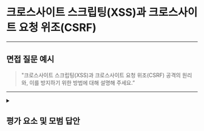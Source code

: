 # 크로스사이트 스크립팅(XSS)과 크로스사이트 요청 위조(CSRF)

---

## 면접 질문 예시

> "크로스사이트 스크립팅(XSS)과 크로스사이트 요청 위조(CSRF) 공격의 원리와, 이를 방지하기 위한 방법에 대해 설명해 주세요.”

---

<details>
  <summary><h2> 평가 요소 및 모범 답안</h2></summary>

  ### 1. 크로스사이트 스크립팅(XSS) 공격
  - 포함내용
    * XSS 공격 원리
      - XSS(Cross-Site Scripting)는 공격자가 악성 JavaScript를 웹 페이지에 삽입하여, 사용자의 브라우저에서 실행되도록 하는 공격입니다.
      - 이를 통해 세션 탈취, 키로깅, 피싱, 악성 코드 실행 등의 피해가 발생할 수 있습니다.
   
  ### 2. XSS 공격 방지 방법
  - 포함내용
    - 입력값 검증(Input Validation): 사용자가 입력하는 모든 데이터를 철저하게 검사
    - 출력 인코딩(Output Encoding): HTML, JavaScript, URL 등을 안전하게 변환
    - 콘텐츠 보안 정책(CSP, Content Security Policy): 신뢰할 수 있는 스크립트만 실행하도록 제한
    - HttpOnly 쿠키 설정: JavaScript에서 접근할 수 없도록 설정하여 쿠키 탈취 방지
   
  ### 3. 크로스사이트 요청 위조(CSRF) 공격
  - 포함내용
    * XSS 공격 원리
      - CSRF(Cross-Site Request Forgery)는 공격자가 사용자의 인증된 세션을 악용하여, 원치 않는 요청을 서버로 보내는 공격입니다.
     
  ### 4. CSRF 공격 방지 방법
  - 포함내용
    - CSRF 토큰 사용: 모든 요청에 난수 기반 CSRF 토큰을 포함하여, 서버에서 이를 검증
    - SameSite 쿠키 설정: 쿠키가 같은 사이트에서만 전송되도록 제한 (SameSite=Strict 또는 SameSite=Lax)
    - Referer 및 Origin 검사: 요청이 올바른 도메인에서 온 것인지 확인
    - CORS 정책 설정: 신뢰할 수 있는 출처에서만 요청을 허용
  
  ### 5. 모범 답안 예시

  > XSS(Cross-Site Scripting)는 악성 스크립트를 웹 페이지에 삽입하여 사용자 브라우저에서 실행되도록 하는 공격입니다.<br />
  > CSRF(Cross-Site Request Forgery)는 사용자의 인증 정보를 악용하여 원치 않는 요청을 실행하는 공격입니다.<br />
  > XSS는 HTML, JavaScript 등을 비활성화하여 비정상적인 스크립트 실행을 막거나, CSP정책을 설정하여 외부 리소스가 불러오거나 실행되는 것을 막을 수 있습니다.<br />
  > 또한 쿠키의 HTTPOnly 설정을 하여 JavaScript를 통한 쿠키의 접근을 막을 수 있습니다.<br />
  > CSRF 토큰을 생성해서 매 요청마다 헤더에 담아서 보내거나, 쿠키의 SameSite 설정을 통해 완전히 동일한 사이트에서만 요청을 보내도록 하여 막을 수 있습니다.<br />
</details>
